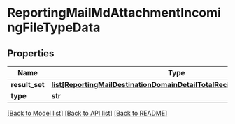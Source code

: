 # ReportingMailMdAttachmentIncomingFileTypeData

## Properties
Name | Type | Description | Notes
------------ | ------------- | ------------- | -------------
**result_set** | [**list[ReportingMailDestinationDomainDetailTotalRecipientsDataResultSet]**](ReportingMailDestinationDomainDetailTotalRecipientsDataResultSet.md) |  | [optional] 
**type** | **str** |  | [optional] 

[[Back to Model list]](../README.md#documentation-for-models) [[Back to API list]](../README.md#documentation-for-api-endpoints) [[Back to README]](../README.md)

